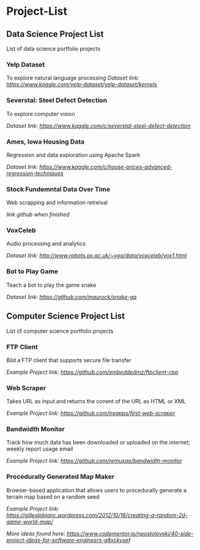 # Project-List


## Data Science Project List
List of data science portfolio projects


### Yelp Dataset
To explore natural language processing
*Dataset link: https://www.kaggle.com/yelp-dataset/yelp-dataset/kernels*

### Severstal: Steel Defect Detection
To explore computer vision

*Dataset link: https://www.kaggle.com/c/severstal-steel-defect-detection*

### Ames, Iowa Housing Data
Regression and data exploration using Apache Spark

*Dataset link: https://www.kaggle.com/c/house-prices-advanced-regression-techniques*

### Stock Fundemntal Data Over Time
Web scrapping and information retreival

*link github when finished*

### VoxCeleb
Audio processing and analytics

*Dataset link: http://www.robots.ox.ac.uk/~vgg/data/voxceleb/vox1.html*

### Bot to Play Game
Teach a bot to play the game snake

*Dataset link: https://github.com/maurock/snake-ga*


## Computer Science Project List
List of computer science portfolio projects


### FTP Client
Bild a FTP client that supports secure file transfer

*Example Project link: https://github.com/embeddedmz/ftpclient-cpp*

### Web Scraper
Takes URL as input and returns the conent of the URL as HTML or XML

*Example Project link: https://github.com/ireapps/first-web-scraper*

### Bandwidth Monitor
Track how much data has been downloaded or uploaded on the internet; weekly report usage email

*Example Project link: https://github.com/remusao/bandwidth-monitor*

### Procedurally Generated Map Maker
Browser-based application that allows users to procedurally generate a terrain map based on a random seed

*Example Project link: https://gillesleblanc.wordpress.com/2012/10/16/creating-a-random-2d-game-world-map/*


*More ideas found here: https://www.codementor.io/npostolovski/40-side-project-ideas-for-software-engineers-g8xckyxef*
